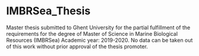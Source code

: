 # IMBRSea_Thesis
Master thesis submitted to Ghent University for the partial fulfillment of the requirements for the degree of Master of Science in Marine Biological Resources (IMBRSea) Academic year: 2019-2020. No data can be taken out of this work without prior approval of the thesis promoter.
